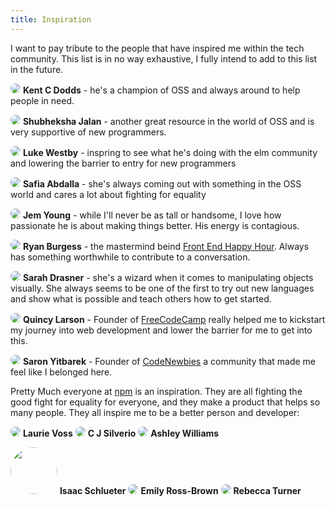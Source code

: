 ```yaml
---
title: Inspiration
---
```


I want to pay tribute to the people that have inspired me within the tech community. This list is in no way exhaustive, I fully intend to add to this list in the future.

<a href="https://twitter.com/kentcdodds" target="_blank"><img src='https://github.com/kentcdodds.png?size=75' style='border-radius: 50%'></a> **Kent C Dodds** - he's a champion of OSS and always around to help people in need.


<a href="https://twitter.com/ScribblingOn" target="_blank"><img src='https://github.com/shubheksha.png?size=75' style='border-radius: 50%'></a> **Shubheksha Jalan** - another great resource in the world of OSS and is very supportive of new programmers.


<a href="https://twitter.com/luke_dot_js" target="_blank"><img src='https://github.com/lukewestby.png?size=75' style='border-radius: 50%'></a> **Luke Westby** - inspring to see what he's doing with the elm community and lowering the barrier to entry for new programmers


<a href="https://twitter.com/captainsafia" target="_blank"><img src='https://github.com/captainsafia.png?size=75' style='border-radius: 50%'></a> **Safia Abdalla** - she's always coming out with something in the OSS world and cares a lot about fighting for equality


<a href="https://twitter.com/JemYoung" target="_blank"><img src='https://github.com/young.png?size=75' style='border-radius: 50%'></a> **Jem Young** - while I'll never be as tall or handsome, I love how passionate he is about making things better. His energy is contagious.


<a href="https://twitter.com/burgessdryan" target="_blank"><img src='https://github.com/ryanburgess.png?size=75' style='border-radius: 50%'></a> **Ryan Burgess** - the mastermind beind [Front End Happy Hour](https://twitter.com/frontendhh). Always has something worthwhile to contribute to a conversation.


<a href="https://twitter.com/sarah_edo" target="_blank"><img src='https://github.com/sdras.png?size=75' style='border-radius: 50%'></a> **Sarah Drasner** - she's a wizard when it comes to manipulating objects visually. She always seems to be one of the first to try out new languages and show what is possible and teach others how to get started.


<a href="https://twitter.com/ossia" target="_blank"><img src='https://github.com/QuincyLarson.png?size=75' style='border-radius: 50%'></a> **Quincy Larson** - Founder of [FreeCodeCamp](https://freecodecamp.com) really helped me to kickstart my journey into web development and lower the barrier for me to get into this.



<a href="https://twitter.com/saronyitbarek" target="_blank"><img src='https://github.com/sarony.png?size=75' style='border-radius: 50%'></a> **Saron Yitbarek** - Founder of [CodeNewbies](https://twitter.com/codenewbies) a community that made me feel like I belonged here.

Pretty Much everyone at [npm](https://twitter.com/npmjs) is an inspiration. They are all fighting the good fight for equality for everyone, and they make a product that helps so many people. They all inspire me to be a better person and developer:

<a href="https://twitter.com/seldo" target="_blank"><img src='https://github.com/seldo.png?size=75' style='border-radius: 50%'></a> **Laurie Voss**  <a href="https://twitter.com/ceejbot" target="_blank"><img src='https://github.com/ceejbot.png?size=75' style='border-radius: 50%'></a> **C J Silverio**  <a href="https://twitter.com/ag_dubs" target="_blank"><img src='https://github.com/ashleygwilliams.png?size=75' style='border-radius: 50%'></a> **Ashley Williams**

<a href="https://twitter.com/izs" target="_blank"><img src='https://github.com/izs.png?size=75' style= 'width:75px; border-radius: 50%'></a> **Isaac Schlueter**  <a href="https://twitter.com/emilyuna65" target="_blank"><img src='https://github.com/EmilyUna65.png?size=75' style='border-radius: 50%'></a> **Emily Ross-Brown**  <a href="https://twitter.com/ReBeccaOrg" target="_blank"><img src='https://github.com/iarna.png?size=75' style='border-radius: 50%'></a> **Rebecca Turner**
